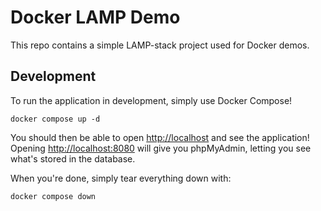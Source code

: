# Docker LAMP Demo

This repo contains a simple LAMP-stack project used for Docker demos.


## Development

To run the application in development, simply use Docker Compose!

```
docker compose up -d
```

You should then be able to open [http://localhost](http://localhost) and see the application! Opening [http://localhost:8080](http://localhost:8080) will give you phpMyAdmin, letting you see what's stored in the database.

When you're done, simply tear everything down with:

```
docker compose down
```
